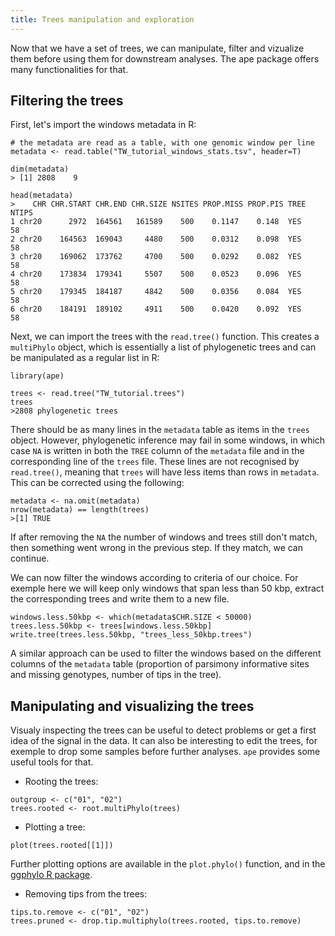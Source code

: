 ```yaml
---
title: Trees manipulation and exploration
---
```


Now that we have a set of trees, we can manipulate, filter and vizualize them before using them for downstream analyses. The ape package offers many functionalities for that.

## Filtering the trees

First, let's import the windows metadata in R: 

```R:
# the metadata are read as a table, with one genomic window per line
metadata <- read.table("TW_tutorial_windows_stats.tsv", header=T)

dim(metadata)
> [1] 2808    9

head(metadata)
>    CHR CHR.START CHR.END CHR.SIZE NSITES PROP.MISS PROP.PIS TREE NTIPS
1 chr20      2972  164561   161589    500    0.1147    0.148  YES    58
2 chr20    164563  169043     4480    500    0.0312    0.098  YES    58
3 chr20    169062  173762     4700    500    0.0292    0.082  YES    58
4 chr20    173834  179341     5507    500    0.0523    0.096  YES    58
5 chr20    179345  184187     4842    500    0.0356    0.084  YES    58
6 chr20    184191  189102     4911    500    0.0420    0.092  YES    58
```
Next, we can import the trees with the `read.tree()` function. This creates a `multiPhylo` object, which is essentially a list of phylogenetic trees and can be manipulated as a regular list in R:
```R:
library(ape)

trees <- read.tree("TW_tutorial.trees")
trees
>2808 phylogenetic trees
```
There should be as many lines in the `metadata` table as items in the `trees` object. However, phylogenetic inference may fail in some windows, in which case `NA` is written in both the `TREE` column of the `metadata` file and in the corresponding line of the `trees` file. These lines are not recognised by `read.tree()`, meaning that `trees` will have less items than rows in `metadata`. This can be corrected using the following:

```R:
metadata <- na.omit(metadata)
nrow(metadata) == length(trees)
>[1] TRUE
```
If after removing the `NA` the number of windows and trees still don't match, then something went wrong in the previous step. If they match, we can continue.

We can now filter the windows according to criteria of our choice. For exemple here we will keep only windows that span less than 50 kbp, extract the corresponding trees and write them to a new file.

```R:
windows.less.50kbp <- which(metadata$CHR.SIZE < 50000)
trees.less.50kbp <- trees[windows.less.50kbp]
write.tree(trees.less.50kbp, "trees_less_50kbp.trees")
```

A similar approach can be used to filter the windows based on the different columns of the `metadata` table (proportion of parsimony informative sites and missing genotypes, number of tips in the tree).

## Manipulating and visualizing the trees

Visualy inspecting the trees can be useful to detect problems or get a first idea of the signal in the data. It can also be interesting to edit the trees, for exemple to drop some samples before further analyses. `ape` provides some useful tools for that.

- Rooting the trees:
  
```R:
outgroup <- c("01", "02")
trees.rooted <- root.multiPhylo(trees)
```

- Plotting a tree:
  
```R:
plot(trees.rooted[[1]])
```
Further plotting options are available in the `plot.phylo()` function, and in the [ggphylo R package](https://github.com/gjuggler/ggphylo).

- Removing tips from the trees:
```R:
tips.to.remove <- c("01", "02")
trees.pruned <- drop.tip.multiphylo(trees.rooted, tips.to.remove)
```

